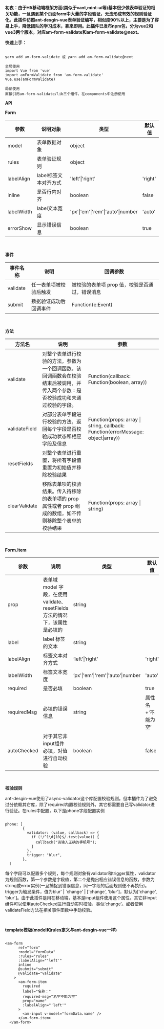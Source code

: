 **初衷：由于H5移动端框架方面(类似于vant,mint-ui等)基本很少做表单验证的相关功能，一旦遇到某个页面form中大量的字段验证，无法形成有效的规则验证化。此插件仿照ant-desgin-vue表单验证编写，相似度90%以上，主要是为了容易上手，降低团队的学习成本，拿来即用。此插件已发布npm包，分为vue2和vue3两个版本，对应am-form-validate和am-form-validate@next。**

**快速上手：**

```

yarn add am-form-validate 或 yarn add am-form-validate@next

全局使用
import Vue from 'vue'
import amFormValidate from 'am-form-validate'
Vue.use(amFormValidate)

局部使用
直接引用am-form-validate/lib三个组件，在components中注册使用

```

**API**

**Form**

|参数|说明对象|类型|默认值|
|--|--|--|--|
|model|表单数据对象|object||
|rules|表单验证规则|object||
|labelAlign|label标签文本对齐方式|'left'\|'right'|'right'|
|inline|是否行内对齐|boolean|false|
|labelWidth|label文本宽度|'px'\|'em'\|'rem'\|'auto'\|number|'auto'|
|errorShow|显示错误信息|boolean|true|

<br/>

**事件**

|事件名称|说明|回调参数|
|--|--|--|
|validate|任一表单项被校验后触发|被校验的表单项 prop 值，校验是否通过，错误消息|
|submit|数据验证成功后回调事件|Function(e:Event)|

<br/>

**方法**

|方法名|说明|参数|
|--|--|--|
|validate|对整个表单进行校验的方法，参数为一个回调函数。该回调函数会在校验结束后被调用，并传入两个参数：是否校验成功和未通过校验的字段。|Function(callback: Function(boolean, array))|
|validateField|对部分表单字段进行校验的方法，返回每个字段是否校验成功状态和相应字段及信息|Function(props: array \| string, callback: Function(errorMessage: object\|array))|
|resetFields|对整个表单进行重置，将所有字段值重置为初始值并移除校验结果||
|clearValidate|移除表单项的校验结果。传入待移除的表单项的 prop 属性或者 prop 组成的数组，如不传则移除整个表单的校验结果|Function(props: array \| string)|

<br/>

**Form.Item**

|参数|说明|类型|默认值|
|--|--|--|--|
|prop|表单域 model 字段，在使用 validate、resetFields 方法的情况下，该属性是必填的|string||
|label|label 标签的文本|string||
|labelAlign|标签文本对齐方式|‘left'\|’right'|'right'|
|labelWidth|标签文本宽度|‘px'\|'em'\|'rem'\|'auto'\|number|'auto'|
|required|是否必填|boolean|true|
|requiredMsg|必填的错误信息|string|属性名+‘不能为空’|
|autoChecked|对于其它非input组件必填，对值进行自动校验|boolean|false|

<br/>

**校验规则**

ant-desgin-vue使用了async-validator这个库配置校验规则。但本插件为了避免过分依赖其它库，除了required内置校验规则外，其它都需要自己写validator进行验证。在rules中配置，以下是phone字段配置实例

```

phone: [
        {
          validator: (value, callback) => {
            if (!/^1\d{10}$/.test(value)) {
              callback("请输入正确的手机号");
            }
          },
          trigger: "blur",
        },
  ]

```

每个字段可以配置多个规则，每个规则对象有validator和trigger属性，validator为规则函数，第一个参数是字段值，第二个是抛出相应错误信息的函数，参数为string或error实例(一旦捕捉到错误信息，同一字段的后面规则便不再执行)。trigger为触发条件，值为blur' | 'change' | ['change', 'blur']，默认为['change', 'blur']。由于此插件是用在移动端，基本是input组件使用这个属性。其它非input组件可以使用autoChecked进行自动实时校验，类似‘change’。或者使用validateField方法在相关事件函数中手动校验。

<br/>

**template模板(model和rules定义与ant-desgin-vue一样)**

```

<am-form
      ref="form"
      :model="formData"
      :rules="rules"
      :labelAlign="'left'"
      inline
      @submit="submit"
      @validate="validate"
    >
      <am-form-item
        required
        label="名称："
        required-msg="名字不能为空"
        prop="name"
        :labelAlign="'left'"
      >
        <am-input v-model="formData.name" />
      </am-form-item>
  </am-form>

```
